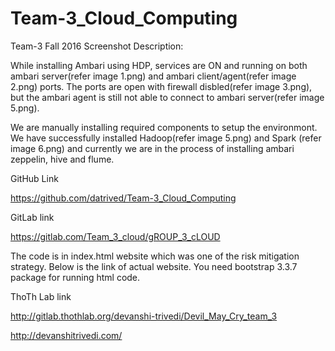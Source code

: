 # Team-3_Cloud_Computing
Team-3 Fall 2016
Screenshot Description:



While installing Ambari using HDP, services are ON and running on both ambari server(refer image 1.png) and 
ambari client/agent(refer image 2.png) ports.
The ports are open with firewall disbled(refer image 3.png), but the ambari agent is still not able to connect to ambari server(refer image 5.png).

We are manually installing required components to setup the environmont. We have successfully installed Hadoop(refer image 5.png) 
and Spark (refer image 6.png) and currently we are in the process of installing ambari zeppelin, hive and flume. 


GitHub Link

https://github.com/datrived/Team-3_Cloud_Computing
  
GitLab link

https://gitlab.com/Team_3_cloud/gROUP_3_cLOUD


The code is in index.html website which was one of the risk mitigation strategy.
Below is the link of actual website. You need bootstrap 3.3.7 package for running html code.


ThoTh Lab link

http://gitlab.thothlab.org/devanshi-trivedi/Devil_May_Cry_team_3


http://devanshitrivedi.com/
